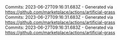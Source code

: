 Commits: 2023-06-27T09:16:31.683Z - Generated via https://github.com/marketplace/actions/artificial-grass
<br>
Commits: 2023-06-27T09:16:31.683Z - Generated via https://github.com/marketplace/actions/artificial-grass
<br>
Commits: 2023-06-27T09:16:31.683Z - Generated via https://github.com/marketplace/actions/artificial-grass
<br>

